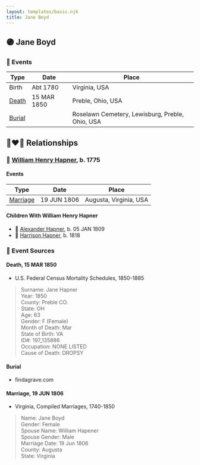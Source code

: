 ```yaml
---
layout: templates/basic.njk
title: Jane Boyd
---
```

## 🟣 Jane Boyd

### 📆 Events

Type | Date | Place
------ | ------ | ------
Birth | Abt 1780 | Virginia, USA
[Death](#event-1d76543f-8f92-4130-a939-50f0eff376a9) | 15 MAR 1850 | Preble, Ohio, USA
[Burial](#event-41970bd4-3f2b-45da-8d3d-1d791121dafc) |  | Roselawn Cemetery, Lewisburg, Preble, Ohio, USA

## 👩‍❤️‍👨 Relationships

### 🔵 [William Henry Hapner](/people/9/95017783), b. 1775

#### Events

Type | Date | Place
------ | ------ | ------
[Marriage](#event-76bf7a0b-8d3c-4a4f-8f07-6f617040efd3) | 19 JUN 1806 | Augusta, Virginia, USA
#### Children With William Henry Hapner
* 🔵 [Alexander Hapner](/people/6/68586072), b. 05 JAN 1809
* 🔵 [Harrison Hapner](/people/8/82056089), b. 1818
### 📰 Event Sources

#### <a id="event-1d76543f-8f92-4130-a939-50f0eff376a9"></a> Death, 15 MAR 1850
* U.S. Federal Census Mortality Schedules, 1850-1885
>   
  > Surname: Jane Hapner  
  > Year: 1850  
  > County: Preble CO.  
  > State: OH  
  > Age: 63  
  > Gender: F (Female)  
  > Month of Death: Mar  
  > State of Birth: VA  
  > ID#: 197_135886  
  > Occupation: NONE LISTED  
  > Cause of Death: DROPSY

#### <a id="event-41970bd4-3f2b-45da-8d3d-1d791121dafc"></a> Burial
* findagrave.com

#### <a id="event-76bf7a0b-8d3c-4a4f-8f07-6f617040efd3"></a> Marriage, 19 JUN 1806
* Virginia, Compiled Marriages, 1740-1850
>   
  > Name: Jane Boyd  
  > Gender: Female  
  > Spouse Name: William Hapener  
  > Spouse Gender: Male  
  > Marriage Date: 19 Jun 1806  
  > County: Augusta  
  > State: Virginia
